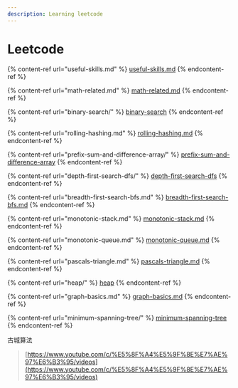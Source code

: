 ```yaml
---
description: Learning leetcode
---
```


# Leetcode

{% content-ref url="useful-skills.md" %}
[useful-skills.md](useful-skills.md)
{% endcontent-ref %}

{% content-ref url="math-related.md" %}
[math-related.md](math-related.md)
{% endcontent-ref %}

{% content-ref url="binary-search/" %}
[binary-search](binary-search/)
{% endcontent-ref %}

{% content-ref url="rolling-hashing.md" %}
[rolling-hashing.md](rolling-hashing.md)
{% endcontent-ref %}

{% content-ref url="prefix-sum-and-difference-array/" %}
[prefix-sum-and-difference-array](prefix-sum-and-difference-array/)
{% endcontent-ref %}

{% content-ref url="depth-first-search-dfs/" %}
[depth-first-search-dfs](depth-first-search-dfs/)
{% endcontent-ref %}

{% content-ref url="breadth-first-search-bfs.md" %}
[breadth-first-search-bfs.md](breadth-first-search-bfs.md)
{% endcontent-ref %}

{% content-ref url="monotonic-stack.md" %}
[monotonic-stack.md](monotonic-stack.md)
{% endcontent-ref %}

{% content-ref url="monotonic-queue.md" %}
[monotonic-queue.md](monotonic-queue.md)
{% endcontent-ref %}

{% content-ref url="pascals-triangle.md" %}
[pascals-triangle.md](pascals-triangle.md)
{% endcontent-ref %}

{% content-ref url="heap/" %}
[heap](heap/)
{% endcontent-ref %}

{% content-ref url="graph-basics.md" %}
[graph-basics.md](graph-basics.md)
{% endcontent-ref %}

{% content-ref url="minimum-spanning-tree/" %}
[minimum-spanning-tree](minimum-spanning-tree/)
{% endcontent-ref %}

古城算法

> [https://www.youtube.com/c/%E5%8F%A4%E5%9F%8E%E7%AE%97%E6%B3%95/videos](https://www.youtube.com/c/%E5%8F%A4%E5%9F%8E%E7%AE%97%E6%B3%95/videos)
